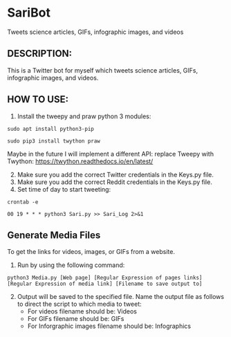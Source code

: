 # SariBot
Tweets science articles, GIFs, infographic images, and videos

## DESCRIPTION:
This is a Twitter bot for myself which tweets science articles, GIFs, infographic images, and videos.

## HOW TO USE:
1. Install the tweepy and praw python 3 modules:

`sudo apt install python3-pip`

`sudo pip3 install twython praw`

Maybe in the future I will implement a different API: replace Tweepy with Twython: https://twython.readthedocs.io/en/latest/

2. Make sure you add the correct Twitter credentials in the Keys.py file.
3. Make sure you add the correct Reddit credentials in the Keys.py file.
4. Set time of day to start tweeting:

`crontab -e`

`00 19 * * * python3 Sari.py >> Sari_Log 2>&1`

## Generate Media Files
To get the links for videos, images, or GIFs from a website.

1. Run by using the following command:

`python3 Media.py [Web page] [Regular Expression of pages links] [Regular Expression of media link] [Filename to save output to]`

2. Output will be saved to the specified file. Name the output file as follows to direct the script to which media to tweet:
	* For videos filename should be: Videos
	* For GIFs filename should be: GIFs
	* For Inforgraphic images filename should be: Infographics
